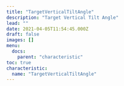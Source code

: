 ```yaml
---
title: "TargetVerticalTiltAngle"
description: "Target Vertical Tilt Angle"
lead: ""
date: 2021-04-05T11:54:45.000Z
draft: false
images: []
menu:
  docs:
    parent: "characteristic"
toc: true
characteristic:
  name: "TargetVerticalTiltAngle"
---
```

